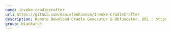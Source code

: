 ```yaml
---
name: invoke-cradlecrafter
url: https://github.com/danielbohannon/Invoke-CradleCrafter
description: Remote Download Cradle Generator & Obfuscator. URL : https://github.com/danielbohannon/Invoke-CradleCrafter Groups : blackarch blackarch-automation
group: blackarch
---
```

